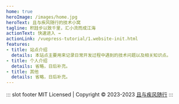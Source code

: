 ```yaml
---
home: true
heroImage: /images/home.jpg
heroText: 且与疾风随行的技术小窝
tagline: 积跬步以致千里，汇小流而成江海
actionText: 快速进入 →
actionLink: /vuepress-tutorial/1.website-init.html
features:
- title: 站点介绍
  details: 本站点主要用来记录日常开发过程中遇到的技术问题以及相关知识点。
- title: 个人介绍
  details: 省略，日后补充。
- title: 其他
  details: 省略，日后补充。
---
```


::: slot footer
MIT Licensed | Copyright © 2023-2023 [且与疾风随行](https://github.com/luweiqianyi)
::: 